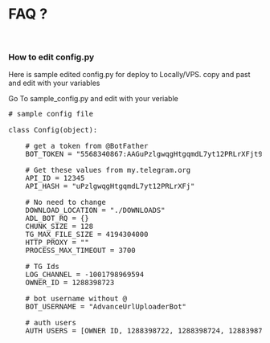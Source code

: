 <h1>FAQ ?</h1>
<br>
<h3>How to edit config.py</h3>

<p> Here is sample edited config.py for deploy to Locally/VPS. copy and past and edit with your variables</p>
<p> Go To sample_config.py and edit with your veriable</p>

<pre>
# sample config file 

class Config(object):

    # get a token from @BotFather
    BOT_TOKEN = "5568340867:AAGuPzlgwqgHtgqmdL7yt12PRLrXFjt98Zg"
    
    # Get these values from my.telegram.org
    API_ID = 12345
    API_HASH = "uPzlgwqgHtgqmdL7yt12PRLrXFj"
    
    # No need to change
    DOWNLOAD_LOCATION = "./DOWNLOADS"
    ADL_BOT_RQ = {}
    CHUNK_SIZE = 128
    TG_MAX_FILE_SIZE = 4194304000
    HTTP_PROXY = ""
    PROCESS_MAX_TIMEOUT = 3700
    
    # TG Ids
    LOG_CHANNEL = -1001798969594
    OWNER_ID = 1288398723
    
    # bot username without @
    BOT_USERNAME = "AdvanceUrlUploaderBot"
    
    # auth users
    AUTH_USERS = [OWNER_ID, 1288398722, 1288398724, 1288398725]
</pre>
